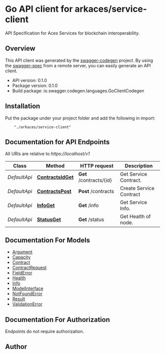 # Go API client for arkaces/service-client

API Specification for Aces Services for blockchain interoperability. 

## Overview
This API client was generated by the [swagger-codegen](https://github.com/swagger-api/swagger-codegen) project.  By using the [swagger-spec](https://github.com/swagger-api/swagger-spec) from a remote server, you can easily generate an API client.

- API version: 0.1.0
- Package version: 0.1.0
- Build package: io.swagger.codegen.languages.GoClientCodegen

## Installation
Put the package under your project folder and add the following in import:
```
    "./arkaces/service-client"
```

## Documentation for API Endpoints

All URIs are relative to *https://localhost/v1*

Class | Method | HTTP request | Description
------------ | ------------- | ------------- | -------------
*DefaultApi* | [**ContractsIdGet**](docs/DefaultApi.md#contractsidget) | **Get** /contracts/{id} | Get Service Contract.
*DefaultApi* | [**ContractsPost**](docs/DefaultApi.md#contractspost) | **Post** /contracts | Create Service Contract
*DefaultApi* | [**InfoGet**](docs/DefaultApi.md#infoget) | **Get** /info | Get Service Info.
*DefaultApi* | [**StatusGet**](docs/DefaultApi.md#statusget) | **Get** /status | Get Health of node.


## Documentation For Models

 - [Argument](docs/Argument.md)
 - [Capacity](docs/Capacity.md)
 - [Contract](docs/Contract.md)
 - [ContractRequest](docs/ContractRequest.md)
 - [FieldError](docs/FieldError.md)
 - [Health](docs/Health.md)
 - [Info](docs/Info.md)
 - [ModelInterface](docs/ModelInterface.md)
 - [NotFoundError](docs/NotFoundError.md)
 - [Result](docs/Result.md)
 - [ValidationError](docs/ValidationError.md)


## Documentation For Authorization
 Endpoints do not require authorization.


## Author



